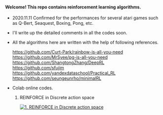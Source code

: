 #### Welcome! This repo contains reinforcement learning algorithms.

- 2020.11.11 Confirmed for the performances for several atari games such as Q-Bert, Seaquest, Boxing, Pong, etc.  

- I'll write up the detailed comments in all the codes soon. 

- All the algorithms here are written with the help of following references.

    https://github.com/Curt-Park/rainbow-is-all-you-need  
    https://github.com/MrSyee/pg-is-all-you-need  
    https://github.com/ShangtongZhang/DeepRL  
    https://github.com/sfujim  
    https://github.com/yandexdataschool/Practical_RL  
    https://github.com/seungeunrho/minimalRL

- Colab online codes.

    1. REINFORCE in Discrete action space 
    
       [![1. REINFORCE in Discrete action space](https://user-images.githubusercontent.com/56760035/104275255-cb4d0b00-54e5-11eb-9501-afa6ead99c23.png)](https://colab.research.google.com/github/kyunghoon-jung/MacaronRL/blob/main/Policy_Based/REINFORCE/1.%20DiscreteREINFORCE.ipynb)
